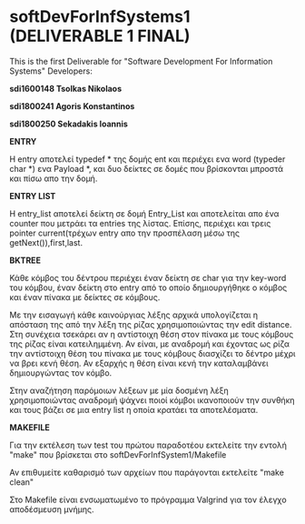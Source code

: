 # softDevForInfSystems1 (DELIVERABLE 1 FINAL) 

This is the first Deliverable for "Software Development For Information Systems"
Developers:

**sdi1600148 Tsolkas Nikolaos**

**sdi1800241 Agoris Konstantinos**

**sdi1800250 Sekadakis Ioannis**

**ENTRY**

Η entry αποτελεί typedef * της δομής ent και περιέχει ενα word (typeder char *) ενα Payload *, και δυο δείκτες σε δομές
που βρίσκονται μπροστά και πίσω απο την δομή.


**ENTRY LIST**

Η entry_list αποτελεί δείκτη σε δομή Entry_List και αποτελείται απο ένα counter που μετράει τα entries της λίστας.
Επίσης, περιέχει και τρεις pointer current(τρέχων entry απο την προσπέλαση μέσω της getNext()),first,last.

**BKTREE**

Κάθε κόμβος του δέντρου περιέχει έναν δείκτη σε char για την key-word του κόμβου, έναν δείκτη στο entry από το οποίο δημιουργήθηκε ο κόμβος και έναν πίνακα με δείκτες σε κόμβους.

Με την εισαγωγή κάθε καινούργιας λέξης αρχικά υπολογίζεται η απόσταση της από την λέξη της ρίζας χρησιμοποιώντας την edit distance. Στη συνέχεια τσεκάρει αν η αντίστοιχη θέση στον πίνακα με τους κόμβους της ρίζας είναι κατειλημμένη. Αν είναι, με αναδρομή και έχοντας ως ρίζα την αντίστοιχη θέση του πίνακα με τους κόμβους διασχίζει το δέντρο μέχρι να βρει κενή θέση. Αν εξαρχής η θέση είναι κενή την καταλαμβάνει δημιουργώντας τον κόμβο.

Στην αναζήτηση παρόμοιων λέξεων με μία δοσμένη λέξη χρησιμοποιώντας αναδρομή ψάχνει ποιοί κόμβοι ικανοποιούν την συνθήκη και τους βάζει σε μια entry list η οποία κρατάει τα αποτελέσματα.


**MAKEFILE**

Για την εκτέλεση των test του πρώτου παραδοτέου εκτελείτε την εντολή "make" που βρίσκεται στο softDevForInfSystem1/Makefile

Αν επιθυμείτε καθαρισμό των αρχείων που παράγονται εκτελείτε "make clean"

Στο Makefile είναι ενσωματωμένο το πρόγραμμα Valgrind για τον έλεγχο αποδέσμευση μνήμης.